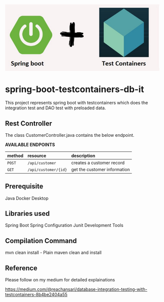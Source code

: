 ![](./img/header.jpeg)

# spring-boot-testcontainers-db-it
This project represents spring boot with testcontainers which does the integration test and DAO test with preloaded data.


## Rest Controller
The class CustomerController.java contains the below endpoint.

**AVAILABLE ENDPOINTS**


| method            | resource          | description                                                                                   |
|:------------------|:------------------|:----------------------------------------------------------------------------------------------|
| `POST`		| `/api/customer`		| creates a customer record													|
| `GET`			| `/api/customer/{id}`		| get the customer information														|



## Prerequisite
Java
Docker Desktop

## Libraries used
Spring Boot
Spring Configuration
Junit
Development Tools

## Compilation Command
mvn clean install - Plain maven clean and install


## Reference
Please follow on my medium for detailed explainations

https://medium.com/@reachansari/database-integration-testing-with-testcontainers-8b4be2404a55